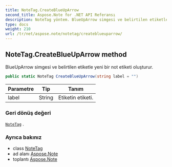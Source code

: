 ```yaml
---
title: NoteTag.CreateBlueUpArrow
second_title: Aspose.Note for .NET API Referansı
description: NoteTag yöntem. BlueUpArrow simgesi ve belirtilen etiketle yeni bir not etiketi oluşturur.
type: docs
weight: 210
url: /tr/net/aspose.note/notetag/createblueuparrow/
---
```

## NoteTag.CreateBlueUpArrow method

BlueUpArrow simgesi ve belirtilen etiketle yeni bir not etiketi oluşturur.

```csharp
public static NoteTag CreateBlueUpArrow(string label = "")
```

| Parametre | Tip | Tanım |
| --- | --- | --- |
| label | String | Etiketin etiketi. |

### Geri dönüş değeri

[`NoteTag`](../) .

### Ayrıca bakınız

* class [NoteTag](../)
* ad alanı [Aspose.Note](../../notetag/)
* toplantı [Aspose.Note](../../../)



